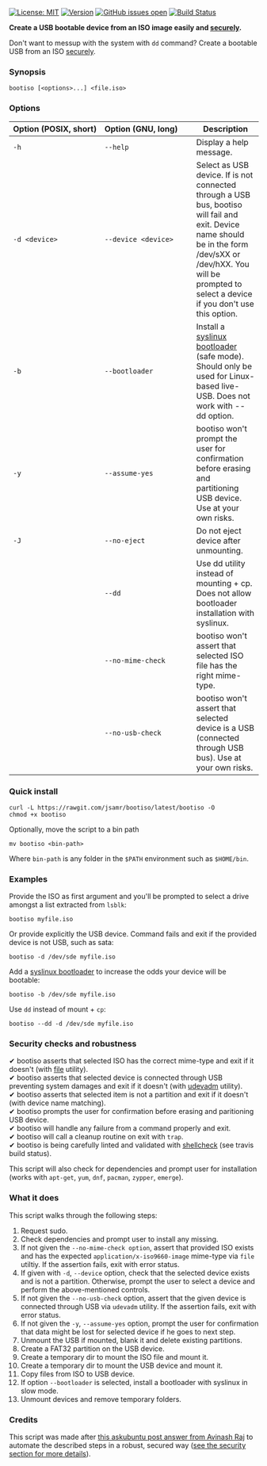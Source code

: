 [![License: MIT](https://img.shields.io/badge/License-MIT-yellow.svg)](https://opensource.org/licenses/MIT)
[![Version](https://img.shields.io/badge/version-v2.0.0-green.svg)](#)
[![GitHub issues open](https://img.shields.io/github/issues/jsamr/bootiso.svg?maxAge=2592000)](https://github.com/jsamr/bootiso/issues)
[![Build Status](https://travis-ci.org/jsamr/bootiso.svg?branch=master)](https://travis-ci.org/jsamr/bootiso)

**Create a USB bootable device from an ISO image easily and [securely](#security).**

Don't want to messup with the system with `dd` command? Create a bootable USB from an ISO [securely](#security).

### Synopsis

    bootiso [<options>...] <file.iso>

### Options

| Option&nbsp;(POSIX,&nbsp;short) | Option&nbsp;(GNU,&nbsp;long)&nbsp;&nbsp;&nbsp;&nbsp;&nbsp; | Description                                                                                                                                                                                                                              |
| ------------------------------- | ---------------------------------------------------------- | ---------------------------------------------------------------------------------------------------------------------------------------------------------------------------------------------------------------------------------------- |
| `-h`                            | `--help`                                                   | Display a help message.                                                                                                                                                                                                                  |
| `-d <device>`                   | `--device <device>`                                        | Select <device> as USB device. If <device> is not connected through a USB bus, bootiso will fail and exit. Device name should be in the form /dev/sXX or /dev/hXX. You will be prompted to select a device if you don't use this option. |
| `-b`                            | `--bootloader`                                             | Install a [syslinux bootloader](https://en.wikipedia.org/wiki/SYSLINUX) (safe mode). Should only be used for Linux-based live-USB. Does not work with --dd option.                                                                       |
| `-y`                            | `--assume-yes`                                             | bootiso won't prompt the user for confirmation before erasing and partitioning USB device. Use at your own risks.                                                                                                                        |
| `-J`                            | `--no-eject`                                               | Do not eject device after unmounting.                                                                                                                                                                                                    |
|                                 | `--dd`                                                     | Use dd utility instead of mounting + cp. Does not allow bootloader installation with syslinux.                                                                                                                                           |
|                                 | `--no-mime-check`                                          | bootiso won't assert that selected ISO file has the right mime-type.                                                                                                                                                                     |
|                                 | `--no-usb-check`                                           | bootiso won't assert that selected device is a USB (connected through USB bus). Use at your own risks.                                                                                                                                   |

### Quick install

    curl -L https://rawgit.com/jsamr/bootiso/latest/bootiso -O
    chmod +x bootiso

Optionally, move the script to a bin path

    mv bootiso <bin-path>

Where `bin-path` is any folder in the `$PATH` environment such as `$HOME/bin`.

### Examples

Provide the ISO as first argument and you'll be prompted to select a drive amongst a list extracted from `lsblk`:

    bootiso myfile.iso

Or provide explicitly the USB device. Command fails and exit if the provided device is not USB, such as sata:

    bootiso -d /dev/sde myfile.iso

Add a [syslinux bootloader](https://en.wikipedia.org/wiki/SYSLINUX) to increase the odds your device will be bootable:

    bootiso -b /dev/sde myfile.iso

Use `dd` instead of mount + `cp`:

    bootiso --dd -d /dev/sde myfile.iso  


<a name="security" />

### Security checks and robustness

✔ bootiso asserts that selected ISO has the correct mime-type and exit if it doesn't (with [file](https://askubuntu.com/a/3397/276357) utility).  
✔ bootiso asserts that selected device is connected through USB preventing system damages and exit if it doesn't (with [udevadm](https://askubuntu.com/a/168654/276357) utility).  
✔ bootiso asserts that selected item is not a partition and exit if it doesn't (with device name matching).  
✔ bootiso prompts the user for confirmation before erasing and paritioning USB device.  
✔ bootiso will handle any failure from a command properly and exit.  
✔ bootiso will call a cleanup routine on exit with `trap`.  
✔ bootiso is being carefully linted and validated with [shellcheck](https://www.shellcheck.net/) (see travis build status).

This script will also check for dependencies and prompt user for installation (works with `apt-get`, `yum`, `dnf`, `pacman`, `zypper`, `emerge`).

### What it does

This script walks through the following steps:

1. Request sudo.
2. Check dependencies and prompt user to install any missing.
3. If not given the `--no-mime-check option`, assert that provided ISO exists and has the expected `application/x-iso9660-image` mime-type via `file` utiltiy. If the assertion fails, exit with error status.
4. If given with `-d`, `--device` option, check that the selected device exists and is not a partition. Otherwise, prompt the user to select a device and perform the above-mentioned controls.
5. If not given the `--no-usb-check` option, assert that the given device is connected through USB via `udevadm` utility. If the assertion fails, exit with error status.
6. If not given the `-y`, `--assume-yes` option, prompt the user for confirmation that data might be lost for selected device if he goes to next step.
7. Unmount the USB if mounted, blank it and delete existing partitions.
8. Create a FAT32 partition on the USB device.
9. Create a temporary dir to mount the ISO file and mount it.
10. Create a temporary dir to mount the USB device and mount it.
11. Copy files from ISO to USB device.
12. If option `--bootloader` is selected, install a bootloader with syslinux in slow mode.
13. Unmount devices and remove temporary folders.

### Credits

This script was made after [this askubuntu post answer from Avinash Raj](https://askubuntu.com/a/376430/276357) to automate the described steps in a robust, secured way ([see the security section for more details](#security)).

